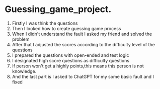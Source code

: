 # Guessing_game_project.
1. Firstly I was think the questions
2. Then I looked how to create guessing game process
3. When I didn't understand the fault I asked my friend and solved the problem
4. After that I adjusted the scores according to the difficulty level of the questions
5. I prepared the questions with open-ended and test logic
6. I designated high score questions as difficulty questions
7. If person won't get a highly points,this means this person is not knowledge.
8. And the last part is I asked to ChatGPT for my some basic fault and I fixed
